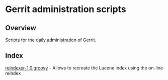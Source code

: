 Gerrit administration scripts
=============================

Overview
--------
Scripts for the daily administration of Gerrit.

Index
-----
[reindexer-1.0.groovy](reindexer-1.0.groovy) - Allows to recreate the Lucene index using the on-line reindex
